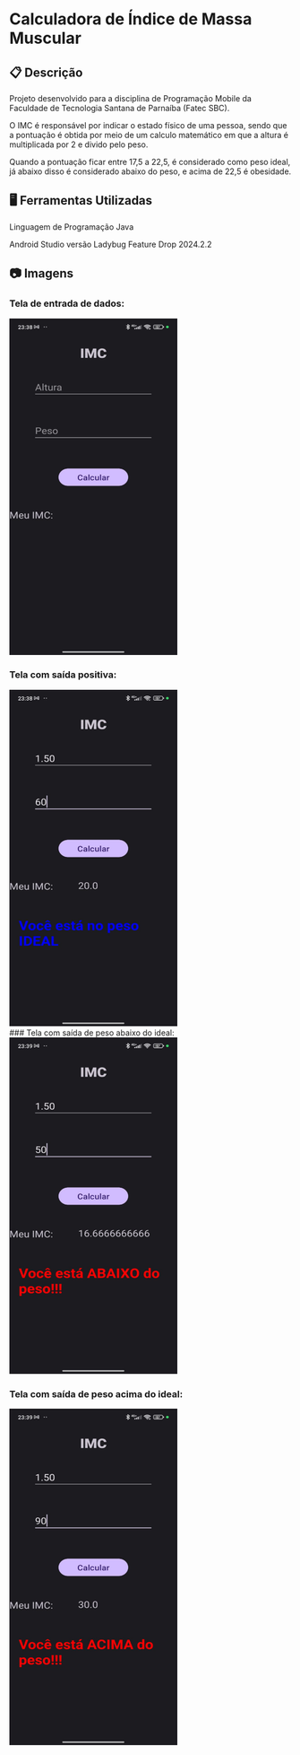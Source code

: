 
# Calculadora de Índice de Massa Muscular

## 📋 Descrição 
Projeto desenvolvido para a disciplina de Programação Mobile da Faculdade de Tecnologia Santana de Parnaíba (Fatec SBC).
 
O IMC é responsável por indicar o estado físico de uma pessoa, sendo que a pontuação é obtida por meio de um calculo matemático em que a altura é multiplicada por 2 e divido pelo peso. 

Quando a pontuação ficar entre 17,5 a 22,5, é considerado como peso ideal, já abaixo disso é considerado abaixo do peso, e acima de 22,5 é obesidade.

## 🖥️ Ferramentas Utilizadas

Linguagem de Programação Java 

Android Studio versão Ladybug Feature Drop 2024.2.2

## 📷 Imagens
### Tela de entrada de dados:

<img src="img/telaIMC01.jpg" alt="Texto Alternativo" height="600" width="300">

<br>

### Tela com saída positiva:

<img src="img/telaIMC02.jpg" alt="Texto Alternativo" height="600" width="300">

<br>
### Tela com saída de peso abaixo do ideal:

<img src="img/telaIMC03.jpg" alt="Texto Alternativo" height="600" width="300">

<br>

### Tela com saída de peso acima do ideal:

<img src="img/telaIMC04.jpg" alt="Texto Alternativo" height="600" width="300">

<br>
